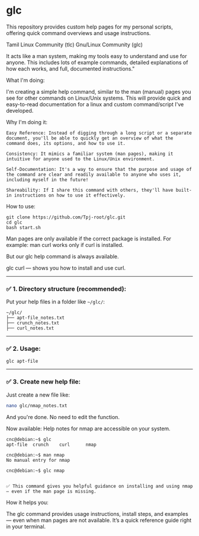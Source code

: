 # glc
This repository provides custom help pages for my personal scripts, offering quick command overviews and usage instructions.


Tamil Linux Community (tlc)
Gnu/Linux Community (glc)


It acts like a man system, making my tools easy to understand and use for anyone. 
This includes lots of example commands, detailed explanations of how each works, and full, documented instructions."


What I'm doing:

I'm creating a simple help command, similar to the man (manual) pages you see for other commands on Linux/Unix systems. This will provide quick and easy-to-read documentation for a linux and custom command/script I've developed.


Why I'm doing it:

    Easy Reference: Instead of digging through a long script or a separate document, you'll be able to quickly get an overview of what the command does, its options, and how to use it.

    Consistency: It mimics a familiar system (man pages), making it intuitive for anyone used to the Linux/Unix environment.

    Self-Documentation: It's a way to ensure that the purpose and usage of the command are clear and readily available to anyone who uses it, including myself in the future!
    
    Shareability: If I share this command with others, they'll have built-in instructions on how to use it effectively.
    
    
    
How to use:

```
git clone https://github.com/Tpj-root/glc.git
cd glc
bash start.sh

```


Man pages are only available if the correct package is installed.
For example: man curl works only if curl is installed.

But our glc help command is always available.

glc curl — shows you how to install and use curl.



---

### ✅ 1. **Directory structure (recommended):**

Put your help files in a folder like `~/glc/`:

```
~/glc/
├── apt-file_notes.txt
├── crunch_notes.txt
├── curl_notes.txt
```


---

### ✅ 2. **Usage:**

```bash
glc apt-file

```

---

### ✅ 3. **Create new help file:**

Just create a new file like:

```bash
nano glc/nmap_notes.txt

```

And you're done. No need to edit the function.


Now available: Help notes for nmap are accessible on your system.

```
cnc@debian:~$ glc 
apt-file  crunch    curl      nmap

cnc@debian:~$ man nmap 
No manual entry for nmap

cnc@debian:~$ glc nmap 


✅ This command gives you helpful guidance on installing and using nmap — even if the man page is missing.

```




How it helps you:


The glc command provides usage instructions, install steps, and examples — even when man pages are not available. It’s a quick reference guide right in your terminal.



